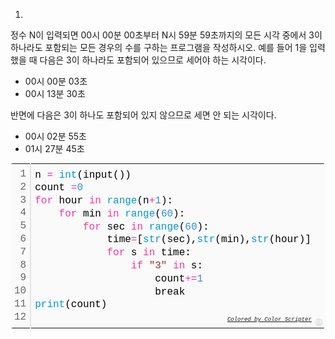 1.
<void>
정수 N이 입력되면 00시 00분 00초부터 N시 59분 59초까지의 모든 시각 중에서 3이 하나라도 포함되는 모든 경우의 수를 구하는
프로그램을 작성하시오. 예를 들어 1을 입력했을 때 다음은 3이 하나라도 포함되어 있으므로 세어야 하는 시각이다.

- 00시 00분 03초
- 00시 13분 30초

반면에 다음은 3이 하나도 포함되어 있지 않으므로 세면 안 되는 시각이다.

- 00시 02분 55초
- 01시 27분 45초
</void>
<div class="colorscripter-code" style="color:#010101;font-family:Consolas, 'Liberation Mono', Menlo, Courier, monospace !important; position:relative !important;overflow:auto"><table class="colorscripter-code-table" style="margin:0;padding:0;border:none;background-color:#fafafa;border-radius:4px;" cellspacing="0" cellpadding="0"><tr><td style="padding:6px;border-right:2px solid #e5e5e5"><div style="margin:0;padding:0;word-break:normal;text-align:right;color:#666;font-family:Consolas, 'Liberation Mono', Menlo, Courier, monospace !important;line-height:130%"><div style="line-height:130%">1</div><div style="line-height:130%">2</div><div style="line-height:130%">3</div><div style="line-height:130%">4</div><div style="line-height:130%">5</div><div style="line-height:130%">6</div><div style="line-height:130%">7</div><div style="line-height:130%">8</div><div style="line-height:130%">9</div><div style="line-height:130%">10</div><div style="line-height:130%">11</div><div style="line-height:130%">12</div></div></td><td style="padding:6px 0;text-align:left"><div style="margin:0;padding:0;color:#010101;font-family:Consolas, 'Liberation Mono', Menlo, Courier, monospace !important;line-height:130%"><div style="padding:0 6px; white-space:pre; line-height:130%">n&nbsp;<span style="color:#0086b3"></span><span style="color:#ff3399">=</span>&nbsp;<span style="color:#0099cc">int</span>(input())</div><div style="padding:0 6px; white-space:pre; line-height:130%">count&nbsp;<span style="color:#0086b3"></span><span style="color:#ff3399">=</span><span style="color:#308ce5">0</span></div><div style="padding:0 6px; white-space:pre; line-height:130%"><span style="color:#ff3399">for</span>&nbsp;hour&nbsp;<span style="color:#ff3399">in</span>&nbsp;<span style="color:#0099cc">range</span>(n<span style="color:#0086b3"></span><span style="color:#ff3399">+</span><span style="color:#308ce5">1</span>):</div><div style="padding:0 6px; white-space:pre; line-height:130%">&nbsp;&nbsp;&nbsp;&nbsp;<span style="color:#ff3399">for</span>&nbsp;min&nbsp;<span style="color:#ff3399">in</span>&nbsp;<span style="color:#0099cc">range</span>(<span style="color:#308ce5">60</span>):</div><div style="padding:0 6px; white-space:pre; line-height:130%">&nbsp;&nbsp;&nbsp;&nbsp;&nbsp;&nbsp;&nbsp;&nbsp;<span style="color:#ff3399">for</span>&nbsp;sec&nbsp;<span style="color:#ff3399">in</span>&nbsp;<span style="color:#0099cc">range</span>(<span style="color:#308ce5">60</span>):</div><div style="padding:0 6px; white-space:pre; line-height:130%">&nbsp;&nbsp;&nbsp;&nbsp;&nbsp;&nbsp;&nbsp;&nbsp;&nbsp;&nbsp;&nbsp;&nbsp;time<span style="color:#0086b3"></span><span style="color:#ff3399">=</span>[<span style="color:#0099cc">str</span>(sec),<span style="color:#0099cc">str</span>(min),<span style="color:#0099cc">str</span>(hour)]</div><div style="padding:0 6px; white-space:pre; line-height:130%">&nbsp;&nbsp;&nbsp;&nbsp;&nbsp;&nbsp;&nbsp;&nbsp;&nbsp;&nbsp;&nbsp;&nbsp;<span style="color:#ff3399">for</span>&nbsp;s&nbsp;<span style="color:#ff3399">in</span>&nbsp;time:</div><div style="padding:0 6px; white-space:pre; line-height:130%">&nbsp;&nbsp;&nbsp;&nbsp;&nbsp;&nbsp;&nbsp;&nbsp;&nbsp;&nbsp;&nbsp;&nbsp;&nbsp;&nbsp;&nbsp;&nbsp;<span style="color:#ff3399">if</span>&nbsp;<span style="color:#993333">"3"</span>&nbsp;<span style="color:#ff3399">in</span>&nbsp;s:</div><div style="padding:0 6px; white-space:pre; line-height:130%">&nbsp;&nbsp;&nbsp;&nbsp;&nbsp;&nbsp;&nbsp;&nbsp;&nbsp;&nbsp;&nbsp;&nbsp;&nbsp;&nbsp;&nbsp;&nbsp;&nbsp;&nbsp;&nbsp;&nbsp;count<span style="color:#0086b3"></span><span style="color:#ff3399">+</span><span style="color:#0086b3"></span><span style="color:#ff3399">=</span><span style="color:#308ce5">1</span></div><div style="padding:0 6px; white-space:pre; line-height:130%">&nbsp;&nbsp;&nbsp;&nbsp;&nbsp;&nbsp;&nbsp;&nbsp;&nbsp;&nbsp;&nbsp;&nbsp;&nbsp;&nbsp;&nbsp;&nbsp;&nbsp;&nbsp;&nbsp;&nbsp;break</div><div style="padding:0 6px; white-space:pre; line-height:130%"><span style="color:#0099cc">print</span>(count)</div><div style="padding:0 6px; white-space:pre; line-height:130%">&nbsp;</div></div><div style="text-align:right;margin-top:-13px;margin-right:5px;font-size:9px;font-style:italic"><a href="http://colorscripter.com/info#e" target="_blank" style="color:#e5e5e5text-decoration:none">Colored by Color Scripter</a></div></td><td style="vertical-align:bottom;padding:0 2px 4px 0"><a href="http://colorscripter.com/info#e" target="_blank" style="text-decoration:none;color:white"><span style="font-size:9px;word-break:normal;background-color:#e5e5e5;color:white;border-radius:10px;padding:1px">cs</span></a></td></tr></table></div>
